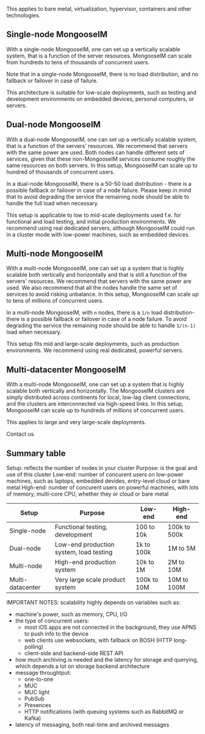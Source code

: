 This applies to bare metal, virtualization, hypervisor, containers and other technologies.

## Single-node MongooseIM

With a single-node MongooseIM, one can set up a vertically scalable system, that is a function of the server resources. MongooseIM can scale from hundreds to tens of thousands of concurrent users.

Note that in a single-node MongooseIM, there is no load distribution, and no fallback or failover in case of failure.

This architecture is suitable for low-scale deployments, such as testing and development environments on embedded devices, personal computers, or servers.

## Dual-node MongooseIM

With a dual-node MongooseIM, one can set up a vertically scalable system, that is a function of the servers' resources. We recommend that servers with the same power are used. Both nodes can handle different sets of services, given that these non-MongooseIM services consume roughly the same resources on both servers. In this setup, MongooseIM can scale up to hundred of thousands of concurrent users.

In a dual-node MongooseIM, there is a 50-50 load distribution - there is a possible fallback or failover in case of a node failure. Please keep in mind that to avoid degrading the service the remaining node should be able to handle the full load when necessary.

This setup is applicable to low to mid-scale deployments used f.e. for functional and load testing, and initial production environments. We recommend using real dedicated servers, although MongooseIM could run in a cluster mode with low-power machines, such as embedded devices.

## Multi-node MongooseIM

With a multi-node MongooseIM, one can set up a system that is highly scalable both vertically and horizontally and that is still a function of the servers' resources. We recommend that servers with the same power are used. We also recommend that all the nodes handle the same set of services to avoid risking unbalance. In this setup, MongooseIM can scale up to tens of millions of concurrent users.

In a multi-node MongooseIM, with `n` nodes, there is a `1/n` load distribution-  there is a possible fallback or failover in case of a node failure. To avoid degrading the service the remaining node should be able to handle  `1/(n-1)` load when necessary.

This setup fits mid and large-scale deployments, such as production environments. We recommend using real dedicated, powerful servers.

## Multi-datacenter MongooseIM

With a multi-node MongooseIM, one can set up a system that is highly scalable both vertically and horizontally. The MongooseIM clusters are simply distributed across continents for local, low-lag client connections, and the clusters are interconnected via high-speed links. In this setup, MongooseIM can scale up to hundreds of millions of concurrent users.

This applies to large and very large-scale deployments.

Contact us.

## Summary table

Setup: reflects the number of nodes in your cluster
Purpose: is the goal and use of this cluster
Low-end: number of concurent users on low-power machines, such as laptops, embedded devides, entry-level cloud or bare metal
High-end: number of concurent users on powerful machines, with lots of memory, multi-core CPU, whether they or cloud or bare metal

Setup | Purpose | Low-end | High-end
------|---------|---------|---------
Single-node | Functional testing, development       | 100  to  10k   | 100k to 500k
Dual-node | Low-end production system, load testing |   1k to 100k   |   1M to   5M
Multi-node | High-end production system             |  10k to   1M   |   2M to  10M
Multi-datacenter | Very large scale product system  | 100k to  10M   |  10M to 100M

IMPORTANT NOTES: scalability highly depends on variables such as:
* machine's power, such as memory, CPU, I/O
* the type of concurrent users:
  * most iOS apps are not connected in the background, they use APNS to push info to the device
  * web clients use websockets, with fallback on BOSH (HTTP long-polling)
  * client-side and backend-side REST API
* how much archiving is needed and the latency for storage and querying, which depends a lot on storage backend architecture
* message throughtput:
  * one-to-one
  * MUC
  * MUC light
  * PubSub
  * Presences
  * HTTP notifications (with queuing systems such as RabbitMQ or Kafka)
* latency of messaging, both real-time and archived messages
